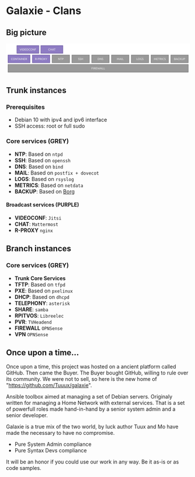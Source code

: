 # Galaxie - Clans

## Big picture

![galaxie](docs/images/big_picture.png)

## Trunk instances

### Prerequisites

* Debian 10 with ipv4 and ipv6 interface
* SSH access: root or full sudo

### Core services (GREY)

* **NTP**: Based on `ntpd`
* **SSH**: Based on `openssh`
* **DNS**: Based on `bind`
* **MAIL**: Based on `postfix + dovecot`
* **LOGS**: Based on `rsyslog`
* **METRICS**: Based on `netdata`
* **BACKUP**: Based on [Borg](https://www.borgbackup.org/)

#### Broadcast services (PURPLE)

* **VIDEOCONF**: ``Jitsi``
* **CHAT**: ``Mattermost``
* **R-PROXY** ``nginx``

## Branch instances

### Core services (GREY)

* **Trunk Core Services**
* **TFTP**: Based on `tfpd`
* **PXE**: Based on `pxelinux`
* **DHCP**: Based on `dhcpd`
* **TELEPHONY**: ``asterisk``
* **SHARE**: ``samba``
* **RPITVOS**: ``Libreelec``
* **PVR**: ``TVHeadend``
* **FIREWALL** ``OPNSense``
* **VPN** ``OPNSense``

## Once upon a time...

Once upon a time, this project was hosted on a ancient platform called GitHub. Then came the Buyer. The Buyer bought GitHub, willing to rule over its community. We were not to sell, so here is the new home of "https://github.com/Tuuux/galaxie".

Ansible toolbox aimed at managing a set of Debian servers. Originaly written for managing a Home Network with external services. That is a set of powerfull roles made hand-in-hand by a senior system admin and a senior developer.

Galaxie is a true mix of the two world, by luck author Tuux and Mo have made the necessary to have no compromise.

* Pure System Admin compliance
* Pure Syntax Devs compliance

It will be an honor if you could use our work in any way. Be it as-is or as code samples.
